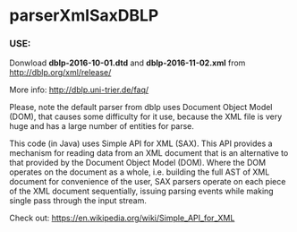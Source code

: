 # parserXmlSaxDBLP


### USE:

Donwload **dblp-2016-10-01.dtd** and **dblp-2016-11-02.xml** from http://dblp.org/xml/release/

More info: http://dblp.uni-trier.de/faq/

Please, note the default parser from dblp uses Document Object Model (DOM), that causes some difficulty for it use, because the XML file is very huge and has a large number of entities for parse.

This code (in Java) uses Simple API for XML (SAX). This API provides a mechanism for reading data from an XML document that is an alternative to that provided by the Document Object Model (DOM). Where the DOM operates on the document as a whole, i.e. building the full AST of XML document for convenience of the user, SAX parsers operate on each piece of the XML document sequentially, issuing parsing events while making single pass through the input stream.

Check out: https://en.wikipedia.org/wiki/Simple_API_for_XML
